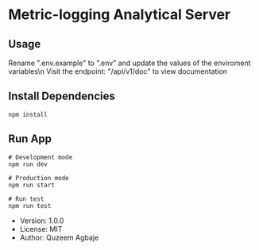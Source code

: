 # Metric-logging Analytical Server

## Usage

Rename ".env.example" to ".env" and update the values of the enviroment variables\n
Visit the endpoint: "/api/v1/doc" to view documentation

## Install Dependencies

```
npm install
```

## Run App

```
# Development mode
npm run dev

# Production mode
npm run start

# Run test
npm run test
```

- Version: 1.0.0
- License: MIT
- Author: Quzeem Agbaje
